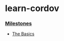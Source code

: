# learn-cordov

### [Milestones](https://github.com/alexjpaz/learn-cordova/milestones)

* [The Basics](https://github.com/alexjpaz/learn-cordova/milestone/1)
